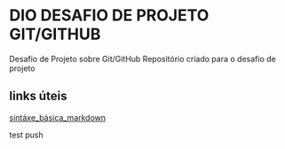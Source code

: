 # DIO DESAFIO DE PROJETO GIT/GITHUB
Desafio de Projeto sobre Git/GitHub
Repositório criado para o desafio de projeto

## links úteis
[sintáxe_básica_markdown](https://www.markdownguide.org/)

test push
